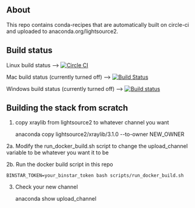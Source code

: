 About
-----

This repo contains conda-recipes that are automatically built on circle-ci and uploaded to anaconda.org/lightsource2.


Build status
------------

Linux build status --> [![Circle CI](https://circleci.com/gh/NSLS-II/auto-build-tagged-recipes.svg?style=svg)](https://circleci.com/gh/NSLS-II/auto-build-tagged-recipes)

Mac build status (currently turned off) --> [![Build Status](https://travis-ci.org/nsls-ii/staged-recipes.svg?branch=master)](https://travis-ci.org/nsls-ii/staged-recipes)

Windows build status (currently turned off) --> [![Build status](https://ci.appveyor.com/api/projects/status/47716ba4hkginhp2/branch/master?svg=true)](https://ci.appveyor.com/project/pelson/staged-recipes/branch/master)


Building the stack from scratch
-------------------------------
1. copy xraylib from lightsource2 to whatever channel you want

    anaconda copy lightsource2/xraylib/3.1.0 --to-owner NEW_OWNER

2a. Modify the run_docker_build.sh script to change the upload_channel variable
    to be whatever you want it to be

2b. Run the docker build script in this repo

    BINSTAR_TOKEN=your_binstar_token bash scripts/run_docker_build.sh

3. Check your new channel

    anaconda show upload_channel
